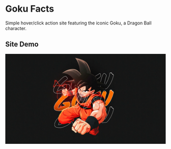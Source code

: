 # Goku Facts

Simple hover/click action site featuring the iconic Goku, a Dragon Ball character.

## Site Demo
![Image](./goku-demo.jpg)